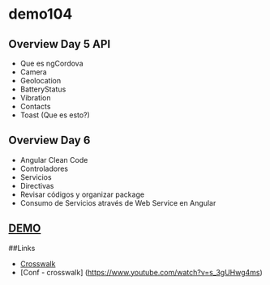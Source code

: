 # demo104


## Overview Day 5 API 
- Que es ngCordova
- Camera
- Geolocation
- BatteryStatus
- Vibration
- Contacts
- Toast (Que es esto?)

## Overview Day 6 
- Angular Clean Code
- Controladores
- Servicios
- Directivas
- Revisar códigos y organizar package
- Consumo de Servicios através de Web Service en Angular

## [DEMO](http://capacitacioncorpoica.github.io/demo104/)

##Links
- [Crosswalk](http://slides.com/nicobytes/crosswalk)
- [Conf - crosswalk] (https://www.youtube.com/watch?v=s_3gUHwg4ms)
